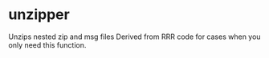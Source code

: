 # unzipper
Unzips nested zip and msg files
Derived from RRR code for cases when you only need this function.

